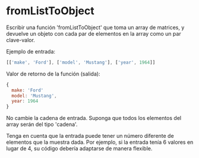 # fromListToObject

Escribir una función 'fromListToObject' que toma un array de matrices, y devuelve un objeto con cada par de elementos en la array como un par clave-valor.

Ejemplo de entrada:
```js
[['make', 'Ford'], ['model', 'Mustang'], ['year', 1964]]
```
Valor de retorno de la función (salida):
```js
{
  make: 'Ford'
  model: 'Mustang',
  year: 1964
}
```
No cambie la cadena de entrada.
Suponga que todos los elementos del array serán del tipo 'cadena'.

Tenga en cuenta que la entrada puede tener un número diferente de elementos que la muestra dada. Por ejemplo, si la entrada tenía 6 valores en lugar de 4, su código debería adaptarse de manera flexible.
